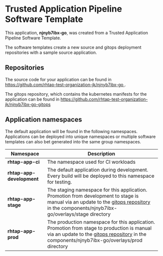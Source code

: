# Trusted Application Pipeline Software Template

This application, **njnyb7ibx-go**, was created from a Trusted Application Pipeline Software Template.

The software templates create a new source and gitops deployment repositories with a sample source application. 

## Repositories

The source code for your application can be found in [https://github.com/rhtap-test-organization-jk/njnyb7ibx-go ](https://github.com/rhtap-test-organization-jk/njnyb7ibx-go ).
 
The gitops repository, which contains the kubernetes manifests for the application can be found in 
[https://github.com/rhtap-test-organization-jk/njnyb7ibx-go-gitops ](https://github.com/rhtap-test-organization-jk/njnyb7ibx-go-gitops ) 

## Application namespaces 

The default application will be found in the following namespaces. Applications can be deployed into unique namespaces or multiple software templates can also bet generated into the same group namespaces.  

|  Namespace   |  Description   |  
| -------- | -------- |
| **rhtap-app-ci** | The namespace used for CI workloads |
| **rhtap-app-development** | The default application during development. Every build will be deployed to this namespace for testing. |
| **rhtap-app-stage** | The staging namespace for this application. Promotion from development to stage is manual via an update to the [gitops repository](https://github.com/rhtap-test-organization-jk/njnyb7ibx-go-gitops ) in the components/njnyb7ibx-go/overlays/stage directory |
| **rhtap-app-prod** | The production namespace for this application. Promotion from stage to production is manual via an update to the [gitops repository](https://github.com/rhtap-test-organization-jk/njnyb7ibx-go-gitops ) in the components/njnyb7ibx-go/overlays/prod directory |